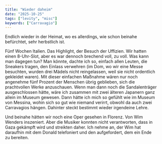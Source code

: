 ```yaml
---
title: "Wieder daheim"
date: "2025-10-25"
tags: ["levity", "misc"]
keywords: ["Carravagio"]
---
```

Endlich wieder in der Heimat, wo es allerdings, wie schon beinahe befürchtet, sehr herbstlich ist. 

Fünf Wochen Italien. Das Highlight, der Besuch der Uffizien. Wir hatten einen 8-Uhr-Slot, aber es war dennoch brechend voll, zu voll. Was kann man dagegen tun? Man könnte, dachte ich so, einfach allen Leuten, die Sneakers tragen, den Einlass verwehren (im Dom, wo wir eine Messe besuchten, wurden drei Mädels nicht reingelassen, weil sie nicht ordentlich gekleidet waren). Mit dieser einfachen Maßnahme wären nur noch angenehme fünf Prozent der Menschen übrig geblieben, sich die prachtvollen Werke anzuschauen. Wenn man dann noch die Sandalenträger ausgeschlossen hätte, wäre ich zusammen mit zwei älteren Japanern ganz allein im Museum gewesen. Dann hätte ich mich so gefühlt wie im Museum von Messina, wohin sich so gut wie niemand verirrt, obwohl da auch zwei Carravagios hängen. Dahinter steckt bestimmt wieder irgendeine Lehre.

Und beinahe hätten wir noch eine Oper gesehen in Florenz. Von Wim Wenders inszeniert. Aber die Musiker konnten nicht verantworten, dass in Gaza gekämpft wird und streikten daher. Ich nehme an, der Wim hat daraufhin mit dem Donald telefoniert und den aufgefordert, dem ein Ende zu bereiten.
